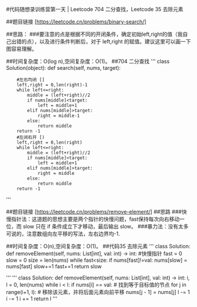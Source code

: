#代码随想录训练营第一天 | Leetcode 704 二分查找，Leetcode 35 去除元素

##题目链接
[https://leetcode.cn/problems/binary-search/]

##思路：
###要注意的点是根据不同的开闭条件，确定初始left,right的值（我自己出错的点），以及进行条件判断后，对于 left,right 的赋值。建议这里可以画一下图容易理解。

##时间复杂度：O(log n),空间复杂度：O(1)。
##704 二分查找
'''
class Solution(object):
    def search(self, nums, target):
    
        
        #左右均闭 []
        left,right = 0,len(right)-1
        while left<=right:
            middle = (left+right)//2
            if nums[middle]<target:
                left = middle+1
            elif nums[middle]>target:
                right = middle-1
            else:
                return middle
        return -1
        #左闭右开 [)
        left,right = 0,len(right)
        while left<=right:
            middle = (left+right)//2
            if nums[middle]<target:
                left = middle+1
            elif nums[middle]>target:
                right = middle
            else:
                return middle
        return -1

'''

##题目链接
[https://leetcode.cn/problems/remove-element/]
##思路
###快慢指针法：这道题的思想主要是两个指针的快慢问题，fast保持每次向右移动一位，而 slow 只在 if 条件成立下才移动，最后输出 slow。
###暴力法：没有太多可说的，注意数组向左平移的写法，左右边界均-1.

##时间复杂度：O(n),空间复杂度：O(1)。
##代码35 去除元素
'''
class Solution:
    def removeElement(self, nums: List[int], val: int) -> int:
        #快慢指针
        fast = 0
        slow = 0
        size = len(nums)
        while fast<size:
            if nums[fast]!=val:
                nums[slow] = nums[fast]
                slow+=1
            fast+=1
        return slow

'''
'''
class Solution:
    def removeElement(self, nums: List[int], val: int) -> int:
        i, l = 0, len(nums)
        while i < l:
            if nums[i] == val: # 找到等于目标值的节点
                for j in range(i+1, l): # 移除该元素，并将后面元素向前平移
                    nums[j - 1] = nums[j]
                l -= 1
                i -= 1
            i += 1
        return l
'''
